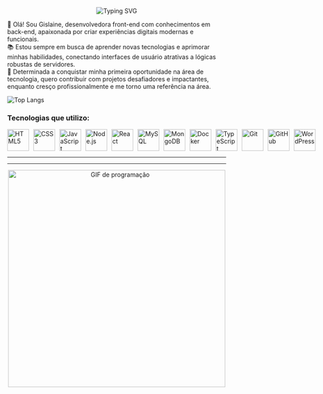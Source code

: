 

<div align="center">
  <img src="https://readme-typing-svg.herokuapp.com?font=Fira+Code&size=22&pause=1000&color=000000&width=435&lines=Desenvolvedora+Front-End;Aprendendo+evoluindo+sempre!;Conectando+design+e+tecnologia." alt="Typing SVG" />
</div>


🌟 Olá! Sou Gislaine, desenvolvedora front-end com conhecimentos em back-end, apaixonada por criar experiências digitais modernas e funcionais.  
📚 Estou sempre em busca de aprender novas tecnologias e aprimorar minhas habilidades, conectando interfaces de usuário atrativas a lógicas robustas de servidores.  
🚀 Determinada a conquistar minha primeira oportunidade na área de tecnologia, quero contribuir com projetos desafiadores e impactantes, enquanto cresço profissionalmente e me torno uma referência na área.  



![Top Langs](https://github-readme-stats.vercel.app/api/top-langs/?username=Gislainesgama&layout=compact&langs_count=6&theme=graywhite)

### Tecnologias que utilizo:

<div style="display: flex; align-items: center; gap: 10px;">
  <!-- HTML -->
  <img src="https://cdn.jsdelivr.net/gh/devicons/devicon/icons/html5/html5-original.svg" alt="HTML5" width="50" height="50" />
  
  <!-- CSS -->
  <img src="https://cdn.jsdelivr.net/gh/devicons/devicon/icons/css3/css3-original.svg" alt="CSS3" width="50" height="50" />
  
  <!-- JavaScript -->
  <img src="https://cdn.jsdelivr.net/gh/devicons/devicon/icons/javascript/javascript-original.svg" alt="JavaScript" width="50" height="50" />
  
  <!-- Node.js -->
  <img src="https://cdn.jsdelivr.net/gh/devicons/devicon/icons/nodejs/nodejs-original.svg" alt="Node.js" width="50" height="50" />
  
  <!-- React -->
  <img src="https://cdn.jsdelivr.net/gh/devicons/devicon/icons/react/react-original.svg" alt="React" width="50" height="50" />
  
  <!-- MySQL -->
  <img src="https://cdn.jsdelivr.net/gh/devicons/devicon/icons/mysql/mysql-original-wordmark.svg" alt="MySQL" width="50" height="50" />
  
  <!-- MongoDB -->
  <img src="https://cdn.jsdelivr.net/gh/devicons/devicon/icons/mongodb/mongodb-original.svg" alt="MongoDB" width="50" height="50" />
  
  <!-- Docker -->
  <img src="https://cdn.jsdelivr.net/gh/devicons/devicon/icons/docker/docker-original.svg" alt="Docker" width="50" height="50" />
  
  <!-- TypeScript -->
  <img src="https://cdn.jsdelivr.net/gh/devicons/devicon/icons/typescript/typescript-original.svg" alt="TypeScript" width="50" height="50" />
  
  <!-- Git -->
  <img src="https://cdn.jsdelivr.net/gh/devicons/devicon/icons/git/git-original.svg" alt="Git" width="50" height="50" />
  
  <!-- GitHub -->
  <img src="https://cdn.jsdelivr.net/gh/devicons/devicon/icons/github/github-original.svg" alt="GitHub" width="50" height="50" />
  
  <!-- WordPress -->
  <img src="https://cdn.jsdelivr.net/gh/devicons/devicon/icons/wordpress/wordpress-original.svg" alt="WordPress" width="50" height="50" />
</div>

---



------
<div align="center">
  <img src="https://media.giphy.com/media/L1R1tvI9svkIWwpVYr/giphy.gif" alt="GIF de programação" width="500" />
</div>


